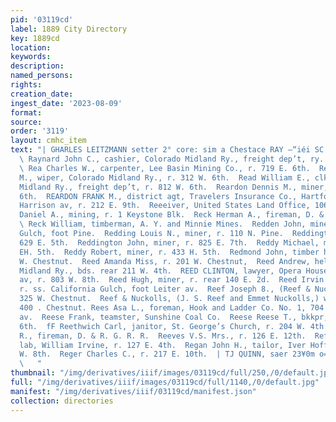 ```yaml
---
pid: '03119cd'
label: 1889 City Directory
key: 1889cd
location: 
keywords: 
description: 
named_persons: 
rights: 
creation_date: 
ingest_date: '2023-08-09'
format: 
source: 
order: '3119'
layout: cmhc_item
text: "| GHARLES LEITZMANN setter 2° core: sim a Chestace RAY —“iéi SC (;®”:”:<“<i*rREG—~—
  \ Raynard John C., cashier, Colorado Midland Ry., freight dep’t, ry. 417 W. 4th.
  \ Rea Charles W., carpenter, Lee Basin Mining Co., r. 719 E. 6th.  Read Charles
  M., wiper, Colorado Midland Ry., r. 312 W. 6th.  Read William E., clk, Colorado
  Midland Ry., freight dep’t, r. 812 W. 6th.  Reardon Dennis M., miner, r. 814 E.
  6th.  REARDON FRANK M., district agt, Travelers Insurance Co., Hartford, 9, 501
  Harrison av, r. 212 E. 9th.  Reeeiver, United States Land Office, 106 W. 4th.  Recen
  Daniel A., mining, r. 1 Keystone Blk.  Reck Herman A., fireman, D. & R. G. R. R.
  \ Reck William, timberman, A. Y. and Minnie Mines.  Redden John, miner, r. California
  Gulch, foot Pine.  Redding Louis N., miner, r. 110 N. Pine.  Reddington Henry, bds.
  629 E. 5th.  Reddington John, miner, r. 825 E. 7th.  Reddy Michael, miner, r. 433
  EH. 5th.  Reddy Robert, miner, r. 433 H. 5th.  Redmond John, timber hauler, r. 707
  W. Chestnut.  Reed Amanda Miss, r. 201 W. Chestnut,  Reed Andrew, helper, Colorado
  Midland Ry., bds. rear 211 W. 4th.  REED CLINTON, lawyer, Opera House Blk, 310 Harrison
  av, r. 803 W. 8th.  Reed Hugh, miner, r. rear 140 E. 2d.  Reed Irvin H., butcher,
  r. ss. California Gulch, foot Leiter av.  Reef Joseph 8., (Reef & Nuckolis,) r.
  325 W. Chestnut.  Reef & Nuckolls, (J. S. Reef and Emmet Nuckolls,) wholesale  butchers,
  400 . Chestnut. Rees Asa L., foreman, Hook and Ladder Co. No. 1, 704 Har- rison
  av.  Reese Frank, teamster, Sunshine Coal Co.  Reese Reese T., bkkpr, r. 405 E.
  6th.  fF Reethwich Carl, janitor, St. George’s Church, r. 204 W. 4th. ' Reeves George
  R., fireman, D. & R. G. R. R.  Reeves V.S. Mrs., r. 126 E. 12th.  Reford Louis E.,
  lab, William Irvine, r. 127 E. 4th.  Regan John H., tailor, Iver Hoffstead, r. 113
  W. 8th.  Reger Charles C., r. 217 E. 10th.  | TJ QUINN, saer 23¥0m o= MIXED PAINTS
  \   "
thumbnail: "/img/derivatives/iiif/images/03119cd/full/250,/0/default.jpg"
full: "/img/derivatives/iiif/images/03119cd/full/1140,/0/default.jpg"
manifest: "/img/derivatives/iiif/03119cd/manifest.json"
collection: directories
---
```

